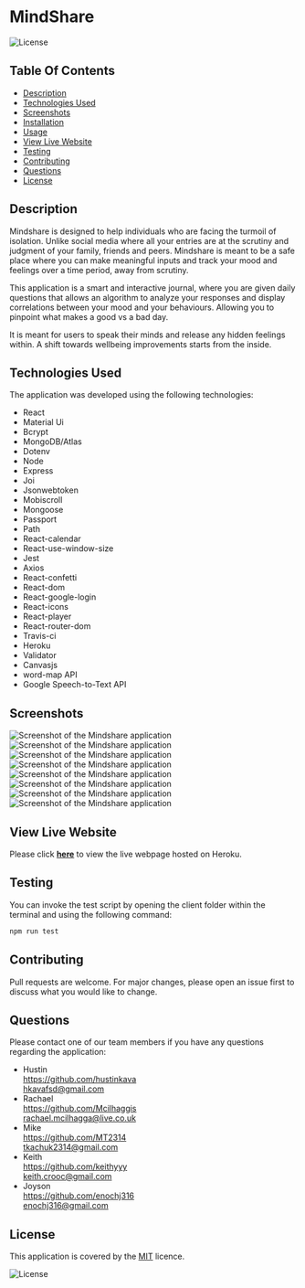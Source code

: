 # MindShare

![License](https://img.shields.io/badge/License%3A-MIT-darkgreen.svg)

## Table Of Contents
  - [Description](#description)
  - [Technologies Used](#technologies-used)
  - [Screenshots](#screenshots)
  - [Installation](#installation)
  - [Usage](#usage)
  - [View Live Website](#view-live-website)
  - [Testing](#testing)
  - [Contributing](#contributing)
  - [Questions](#questions)
  - [License](#license)

## Description
Mindshare is designed to help individuals who are facing the turmoil of isolation. Unlike social media where all your entries are at the scrutiny and judgment of your family,  friends and peers. Mindshare is meant to be a safe place where you can make meaningful inputs and track your mood and feelings over a time period, away from scrutiny.

This application is a smart and interactive journal, where you are given daily questions that allows an algorithm to analyze your responses and display correlations between your mood and your behaviours. Allowing you to pinpoint what makes a good vs a bad day. 

It is meant for users to speak their minds and release any hidden feelings within. A shift towards wellbeing improvements starts from the inside. 

## Technologies Used

The application was developed using the following technologies:

- React
- Material Ui
- Bcrypt
- MongoDB/Atlas
- Dotenv
- Node
- Express
- Joi
- Jsonwebtoken
- Mobiscroll
- Mongoose
- Passport
- Path
- React-calendar
- React-use-window-size
- Jest
- Axios
- React-confetti
- React-dom
- React-google-login
- React-icons
- React-player
- React-router-dom
- Travis-ci
- Heroku
- Validator
- Canvasjs
- word-map API
- Google Speech-to-Text API 


## Screenshots
![Screenshot of the Mindshare application](client/src/images/Screenshot1.png "Screenshot of the Mindshare application")
![Screenshot of the Mindshare application](client/src/images/Screenshot2.png "Screenshot of the Mindshare application")
![Screenshot of the Mindshare application](client/src/images/Screenshot3.png "Screenshot of the Mindshare application")
![Screenshot of the Mindshare application](client/src/images/Screenshot4.png "Screenshot of the Mindshare application")
![Screenshot of the Mindshare application](client/src/images/Screenshot5.png "Screenshot of the Mindshare application")
![Screenshot of the Mindshare application](client/src/images/Screenshot6.png "Screenshot of the Mindshare application")
![Screenshot of the Mindshare application](client/src/images/Screenshot7.png "Screenshot of the Mindshare application")
![Screenshot of the Mindshare application](client/src/images/Screenshot8.png "Screenshot of the Mindshare application")


## View Live Website  
Please click **[here](https://guarded-dusk-24354.herokuapp.com/)** to view the live webpage hosted on Heroku.

## Testing

You can invoke the test script by opening the client folder within the terminal and using the following command: 

```bash
npm run test 
```

## Contributing

Pull requests are welcome. For major changes, please open an issue first to discuss what you would like to change.

## Questions

Please contact one of our team members if you have any questions regarding the application:

- Hustin <br />
https://github.com/hustinkava <br />
hkavafsd@gmail.com <br />
- Rachael <br />
https://github.com/Mcilhaggis <br />
rachael.mcilhagga@live.co.uk <br />
- Mike <br />
https://github.com/MT2314 <br />
tkachuk2314@gmail.com <br />
- Keith <br />
https://github.com/keithyyy <br />
keith.crooc@gmail.com <br />
- Joyson <br />
https://github.com/enochj316 <br />
enochj316@gmail.com <br />


## License

This application is covered by the [MIT](https://choosealicense.com/licenses/mit/) licence.

![License](https://img.shields.io/badge/License%3A-MIT-darkgreen.svg)
